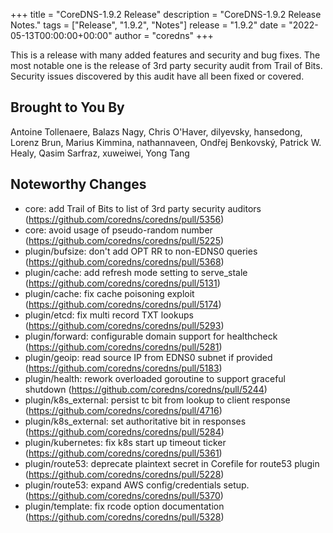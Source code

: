 +++
title = "CoreDNS-1.9.2 Release"
description = "CoreDNS-1.9.2 Release Notes."
tags = ["Release", "1.9.2", "Notes"]
release = "1.9.2"
date = "2022-05-13T00:00:00+00:00"
author = "coredns"
+++

This is a release with many added features and security and bug fixes. The most notable one is the
release of 3rd party security audit from Trail of Bits. Security issues discovered by this audit
have all been fixed or covered.

## Brought to You By

Antoine Tollenaere,
Balazs Nagy,
Chris O'Haver,
dilyevsky,
hansedong,
Lorenz Brun,
Marius Kimmina,
nathannaveen,
Ondřej Benkovský,
Patrick W. Healy,
Qasim Sarfraz,
xuweiwei,
Yong Tang

## Noteworthy Changes

* core: add Trail of Bits to list of 3rd party security auditors (https://github.com/coredns/coredns/pull/5356)
* core: avoid usage of pseudo-random number (https://github.com/coredns/coredns/pull/5225)
* plugin/bufsize: don't add OPT RR to non-EDNS0 queries (https://github.com/coredns/coredns/pull/5368)
* plugin/cache: add refresh mode setting to serve_stale (https://github.com/coredns/coredns/pull/5131)
* plugin/cache: fix cache poisoning exploit (https://github.com/coredns/coredns/pull/5174)
* plugin/etcd: fix multi record TXT lookups (https://github.com/coredns/coredns/pull/5293)
* plugin/forward: configurable domain support for healthcheck (https://github.com/coredns/coredns/pull/5281)
* plugin/geoip: read source IP from EDNS0 subnet if provided (https://github.com/coredns/coredns/pull/5183)
* plugin/health: rework overloaded goroutine to support graceful shutdown (https://github.com/coredns/coredns/pull/5244)
* plugin/k8s_external: persist tc bit from lookup to client response (https://github.com/coredns/coredns/pull/4716)
* plugin/k8s_external: set authoritative bit in responses (https://github.com/coredns/coredns/pull/5284)
* plugin/kubernetes: fix k8s start up timeout ticker (https://github.com/coredns/coredns/pull/5361)
* plugin/route53: deprecate plaintext secret in Corefile for route53 plugin (https://github.com/coredns/coredns/pull/5228)
* plugin/route53: expand AWS config/credentials setup. (https://github.com/coredns/coredns/pull/5370)
* plugin/template: fix rcode option documentation (https://github.com/coredns/coredns/pull/5328)
